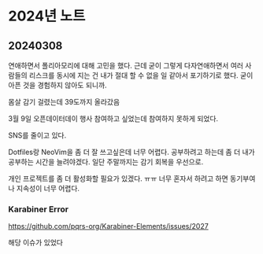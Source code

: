# 2024년 노트

## 20240308

연애하면서 폴리아모리에 대해 고민을 했다. 근데 굳이 그렇게 다자연애하면서 여러 사람들의 리스크를 동시에 지는 건 내가 절대 할 수 없을 일 같아서 포기하기로 했다. 굳이 아픈 것을 경험하지 않아도 되니까.

몸살 감기 걸렸는데 39도까지 올라갔음

3월 9일 오픈데이터데이 행사 참여하고 싶었는데 참여하지 못하게 되었다.

SNS를 줄이고 있다.

Dotfiles랑 NeoVim을 좀 더 잘 쓰고싶은데 너무 어렵다. 공부하려고 하는데 좀 더 내가 공부하는 시간을 늘려야겠다. 일단 주말까지는 감기 회복을 우선으로.

개인 프로젝트를 좀 더 활성화할 필요가 있겠다. ㅠㅠ 너무 혼자서 하려고 하면 동기부여나 지속성이 너무 어렵다.

### Karabiner Error

https://github.com/pqrs-org/Karabiner-Elements/issues/2027

해당 이슈가 있었다

